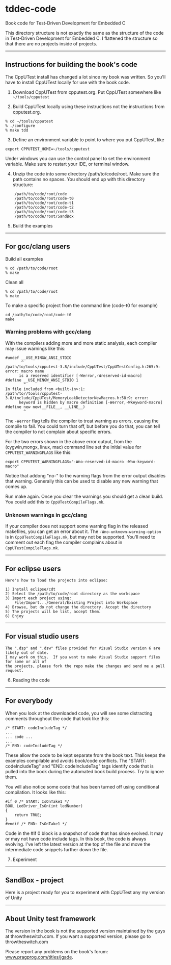tddec-code
==========

Book code for Test-Driven Development for Embedded C

This directory structure is not exactly the same as the structure
of the code in Test-Driven Development for Embedded C.  I flattened
the structure so that there are no projects inside of projects.

-----------------------------------------
Instructions for building the book's code
-----------------------------------------

The CppUTest install has changed a lot since my book was written.  So you'll have 
to install CppUTest locally for use with the book code.

1) Download CppUTest from cpputest.org. Put CppUTest somewhere like
    `~/tools/cpputest`

2) Build CppUTest locally using these instructions not the instructions 
from cpputest.org.

```
% cd ~/tools/cpputest
% ./configure
% make tdd
```

3) Define an environment variable to point to where you put CppUTest, like

```
export CPPUTEST_HOME=~/tools/cpputest
```

Under windows you can use the control panel to set the environment variable.  Make sure
to restart your IDE, or terminal window.

4) Unzip the code into some directory /path/to/code/root. Make sure the path contains no spaces.
You should end up with this directory structure:

```
    /path/to/code/root/code
    /path/to/code/root/code-t0
    /path/to/code/root/code-t1
    /path/to/code/root/code-t2
    /path/to/code/root/code-t3
    /path/to/code/root/SandBox
```

5) Build the examples

-------------
For gcc/clang users
-------------
Build all examples

```
% cd /path/to/code/root
% make
```

Clean all

```
% cd /path/to/code/root
% make
```
To make a specific project from the command line (code-t0 for example)

```
cd /path/to/code/root/code-t0
make
```

### Warning problems with gcc/clang

With the compilers adding more and more static analysis, each compiler may issue warnings like this:

```
#undef __USE_MINGW_ANSI_STDIO
       ^
/path/to/tools/cpputest-3.8/include/CppUTest/CppUTestConfig.h:265:9: error: macro name
      is a reserved identifier [-Werror,-Wreserved-id-macro]
#define __USE_MINGW_ANSI_STDIO 1
        ^
In file included from <built-in>:1:
/path/to//tools/cpputest-3.8/include/CppUTest/MemoryLeakDetectorNewMacros.h:58:9: error: 
      keyword is hidden by macro definition [-Werror,-Wkeyword-macro]
#define new new(__FILE__, __LINE__)
        ^

```

The `-Werror` flag tells the compiler to treat warning as errors, causing the compile to fail.  You could turn that off, but before you do that, you can tell the compiler to not complain about specific errors.  

For the two errors shown in the above error output, from the (cygwin,mongx, linux, mac) command line set the initial value for `CPPUTEST_WARNINGFLAGS` like this:

```
export CPPUTEST_WARNINGFLAGS="-Wno-reserved-id-macro -Wno-keyword-macro"

```

Notice that addong "no-" to the warning flags from the error output disables that warning.  Generally this can be used to disable any new warning that comes up.

Run make again.  Once you clear the warnings you should get a clean build. You could add this to `CppUTestCompileFlags.mk`.


### Unknown warnings in gcc/clang

If your compiler does not support some warning flag in the released makefiles, you can get an error about it.  The `-Wno-unknown-warning-option` is in `CppUTestCompileFlags.mk`, but may not be supported.  You'll need to comment out each flag the compiler complains about in `CppUTestCompileFlags.mk`.

-----------------
For eclipse users
-----------------
    Here's how to load the projects into eclipse:
    
    1) Install eclipse/cdt
    2) Select the /path/to/code/root directory as the workspace    
    3) Import each project using:
        File/Import.../General/Existing Project into Workspace
    4) Browse, but do not change the directory. Accept the directory
    5) The projects will be list, accept them.
    6) Enjoy

-----------------------
For visual studio users
-----------------------
    The ".dsp" and ".dsw" files provided for Visual Studio version 6 are likely out of date.
    I may work on this.  If you want to make Visual Studio support files for some or all of
    the projects, please fork the repo make the changes and send me a pull request.


6) Reading the code

-------------
For everybody
-------------
When you look at the downloaded code, you will see some distracting comments throughout the code
that look like this:

    /* START: codeIncludeTag */
    ...
    ... code ...
    ...
    /* END: codeIncludeTag */

These allow the code to be kept separate from the book text. This keeps the examples compilable
and avoids book/code conflicts.  The "START: codeIncludeTag" and "END: codeIncludeTag"
tags identify code that is pulled into the book during the automated book build process. 
Try to ignore them.

You will also notice some code that has been turned off using conditional compilation. 
It looks like this:

    #if 0 /* START: IsOnTake1 */
    BOOL LedDriver_IsOn(int ledNumber)
    {
        return TRUE;
    }
    #endif /* END: IsOnTake1 */

Code in the #if 0 block is a snapshot of code that has since evolved. It may or may 
not have code include tags.  In this book, the code is always evolving.  I've left 
the latest version at the top of the file and move the intermediate code snippets 
further down the file.    

7) Experiment

-----------------
SandBox - project
-----------------

Here is a project ready for you to experiment with CppUTest any my version of Unity

--------------------------
About Unity test framework
--------------------------

The version in the book is not the supported version maintained by the guys at
throwtheswitch.com.  If you want a supported version, please go to throwtheswitch.com


Please report any problems on the book's forum: www.pragprog.com/titles/jgade.

